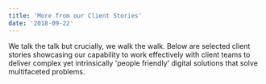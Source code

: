 ```yaml
---
title: 'More from our Client Stories'
date: '2018-09-22'
---
```


We talk the talk but crucially, we walk the walk. Below are selected client stories showcasing our capability to work effectively with client teams to deliver complex yet intrinsically 'people friendly' digital solutions that solve multifaceted problems.